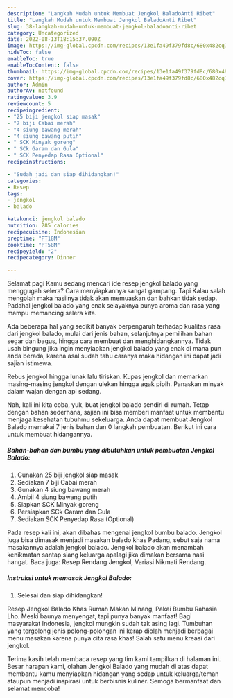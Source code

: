 ```yaml
---
description: "Langkah Mudah untuk Membuat Jengkol BaladoAnti Ribet"
title: "Langkah Mudah untuk Membuat Jengkol BaladoAnti Ribet"
slug: 38-langkah-mudah-untuk-membuat-jengkol-baladoanti-ribet
category: Uncategorized
date: 2022-08-13T18:15:37.090Z
image: https://img-global.cpcdn.com/recipes/13e1fa49f379fd8c/680x482cq70/jengkol-balado-foto-resep-utama.jpg
hideToc: false
enableToc: true
enableTocContent: false
thumbnail: https://img-global.cpcdn.com/recipes/13e1fa49f379fd8c/680x482cq70/jengkol-balado-foto-resep-utama.jpg
cover: https://img-global.cpcdn.com/recipes/13e1fa49f379fd8c/680x482cq70/jengkol-balado-foto-resep-utama.jpg
author: Admin
authorAv: notfound
ratingvalue: 3.9
reviewcount: 5
recipeingredient:
- "25 biji jengkol siap masak"
- "7 biji Cabai merah"
- "4 siung bawang merah"
- "4 siung bawang putih"
- " SCK Minyak goreng"
- " SCk Garam dan Gula"
- " SCK Penyedap Rasa Optional"
recipeinstructions:

- "Sudah jadi dan siap dihidangkan!"
categories:
- Resep
tags:
- jengkol
- balado

katakunci: jengkol balado 
nutrition: 285 calories
recipecuisine: Indonesian
preptime: "PT18M"
cooktime: "PT58M"
recipeyield: "2"
recipecategory: Dinner

---
```



Selamat pagi Kamu sedang mencari ide resep jengkol balado yang menggugah selera? Cara menyiapkannya sangat gampang. Tapi Kalau salah mengolah maka hasilnya tidak akan memuaskan dan bahkan tidak sedap. Padahal jengkol balado yang enak selayaknya punya aroma dan rasa yang mampu memancing selera kita.


Ada beberapa hal yang sedikit banyak berpengaruh terhadap kualitas rasa dari jengkol balado, mulai dari jenis bahan, selanjutnya pemilihan bahan segar dan bagus, hingga cara membuat dan menghidangkannya. Tidak usah bingung jika ingin menyiapkan jengkol balado yang enak di mana pun anda berada, karena asal sudah tahu caranya maka hidangan ini dapat jadi sajian istimewa.

Rebus jengkol hingga lunak lalu tiriskan. Kupas jengkol dan memarkan masing-masing jengkol dengan ulekan hingga agak pipih. Panaskan minyak dalam wajan dengan api sedang.


Nah, kali ini kita coba, yuk, buat jengkol balado sendiri di rumah. Tetap dengan bahan sederhana, sajian ini bisa memberi manfaat untuk membantu menjaga kesehatan tubuhmu sekeluarga. Anda dapat membuat Jengkol Balado memakai 7 jenis bahan dan 0 langkah pembuatan. Berikut ini cara untuk membuat hidangannya.

<!--inarticleads1-->

##### Bahan-bahan dan bumbu yang dibutuhkan untuk pembuatan Jengkol Balado:

1. Gunakan 25 biji jengkol siap masak
1. Sediakan 7 biji Cabai merah
1. Gunakan 4 siung bawang merah
1. Ambil 4 siung bawang putih
1. Siapkan  SCK Minyak goreng
1. Persiapkan  SCk Garam dan Gula
1. Sediakan  SCK Penyedap Rasa (Optional)


Pada resep kali ini, akan dibahas mengenai jengkol bumbu balado. Jengkol juga bisa dimasak menjadi masakan balado khas Padang, sebut saja nama masakannya adalah jengkol balado. Jengkol balado akan menambah kenikmatan santap siang keluarga apalagi jika dimakan bersama nasi hangat. Baca juga: Resep Rendang Jengkol, Variasi Nikmati Rendang. 

<!--inarticleads2-->

##### Instruksi untuk memasak Jengkol Balado:


1. Selesai dan siap dihidangkan!

Resep Jengkol Balado Khas Rumah Makan Minang, Pakai Bumbu Rahasia Lho. Meski baunya menyengat, tapi punya banyak manfaat! Bagi masyarakat Indonesia, jengkol mungkin sudah tak asing lagi. Tumbuhan yang tergolong jenis polong-polongan ini kerap diolah menjadi berbagai menu masakan karena punya cita rasa khas! Salah satu menu kreasi dari jengkol. 

Terima kasih telah membaca resep yang tim kami tampilkan di halaman ini. Besar harapan kami, olahan Jengkol Balado yang mudah di atas dapat membantu kamu menyiapkan hidangan yang sedap untuk keluarga/teman ataupun menjadi inspirasi untuk berbisnis kuliner. Semoga bermanfaat dan selamat mencoba!
